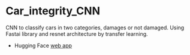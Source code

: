 # Car_integrity_CNN
CNN to classify cars in two categories, damages or not damaged.
Using Fastai library and resnet architecture by transfer learning.
- Hugging Face <a href= "https://huggingface.co/spaces/Harsh-Jadhav/Damaged-or-normal_car">web app</a>
